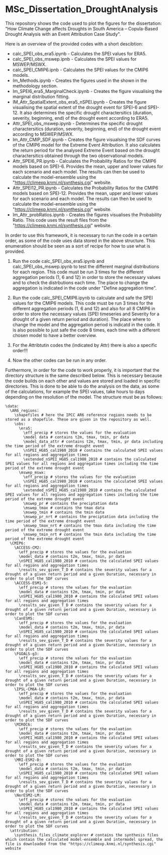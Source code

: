 # MSc_Dissertation_DroughtAnalysis
This repository shows the code used to plot the figures for the dissertation: "How Climate Change affects Droughts in South America – Copula-Based Drought Analysis with an Event Attribution Case Study".

Here is an overview of the provided codes with a short descibtion:
* calc_SPEI_obs_era5.ipynb - Calculates the SPEI values for ERA5.
* calc_SPEI_obs_mswep.ipnb - Calculates the SPEI values for MSWEP/MSWX.
* calc_SPEI_CMIP6.ipnb - Calculates the SPEI values for the CMIP6 models.
* Im_Methods.ipynb - Creates the figures used in the shown in the methodology section.
* Im_SPEI6_era5_MarginalCheck.ipynb - Creates the figure visualising the marginal distribution fitting.
* IM_Attr_SpatialExtent_obs_era5_nSPEI.ipynb - Creates the figure visualising the spatial extent of the drought event for SPEI-6 and SPEI-12. It also determines the specific drought charactersitics (duration, severity, beginning, end) of the drought event according to ERA5.
* Attr_SPEI_obs_mswep.ipynb - Determines the specific drought charactersitics (duration, severity, beginning, end) of the drought event according to MSWEP/MSWX.
* Im_Attr_CMIP_SDF.ipynb - Creates the figure visualsing the SDF curves of the CMIP6 model for the Extreme Event Attribution. It also calculates the return period for the analysed Extreme Event based on the drought charactersitics obtained through the two observational models.
* Attr_SPEI6_PR.ipynb - Calculates the Probability Ratios for the CMIP6 models based on SPEI-6. Provides the mean, upper and lower values for each scenario and each model. The results can then be used to calculate the model-ensemble using the "https://climexp.knmi.nl/synthesis.cgi" website.
* Attr_SPEI12_PR.ipynb  - Calculates the Probability Ratios for the CMIP6 models based on SPEI-12. Provides the mean, upper and lower values for each scenario and each model. The results can then be used to calculate the model-ensemble using the "https://climexp.knmi.nl/synthesis.cgi" website.
* Im_Attr_probRatios.ipynb - Creates the figures visualises the Probability Ratio. This code uses the result files from the "https://climexp.knmi.nl/synthesis.cgi" website.

In order to use this framework, it is necessary to run the code in a certain order, as some of the code uses data stored in the above structure. This enumeration should be seen as a sort of recipe for how to use what is provided.

1. Run the code calc_SPEI_obs_era5.ipynb and calc_SPEI_obs_mswep.ipynb to test the different marginal distributions for each region. This code must be run 3 times for the different aggregation periods (1, 6 and 12) in order to store the necessary values and to check the distrbutions each time. The place to change the aggregation is indicated in the code under "Define aggregation time".

2. Run the code calc_SPEI_CMIP6.ipynb to calculate and safe the SPEI values for the CMIP6 models. This code must be run 3 times for the different aggregation periods (1, 6 and 12) and also for all 8 CMIP6 in order to store the necessary values (SPEI timeseries and Severity for a drought of a given return period and duration). The place where to change the model and the aggregation period is indicatd in the code. It is also possible to just safe the code 8 times, each time with a different chosen model to have a better overview.

3. For the Attribtutin codes the (indicated by Attr) there is also a specific order!!!

4. Now the other codes can be run in any order.

Furthermore, in order for the code to work properly, it is important that the directory structure is the same described below. This is necessary because the code builds on each other and values are stored and loaded in specific directories. This is done to be able to do the analysis on the data, as some of the calculations, for example the SPEI values, take hours to days depending on the resolution of the model. The structure must be as follows:
```
\data:
  \AR6_regions:
    \shapefiles # here the IPCC AR6 reference regions needs to be stored as a shapefile. These are given in the repository as well.
    \obs:
      \era5:
        \eff_precip # stores the values for the evaluation
        \model data # contains t2m, tmax, tmin, pr data
        \model_data_attr # contains t2m, tmax, tmin, pr data including the time period of the extreme drought event
        \nSPEI_HG85_cal1980_2010 # contains the calculated SPEI values for all regions and aggregation times
        \extended_nSPEI_HG85_cal1980_2010 # contains the calculated SPEI values for all regions and aggregation times including the time period of the extreme drought event
      \mswep_mswx:
        \eff_precip # stores the values for the evaluation
        \nSPEI_HG85_cal1980_2010 # contains the calculated SPEI values for all regions and aggregation times
        \extended_nSPEI_HG85_cal1980_2010 # contains the calculated SPEI values for all regions and aggregation times including the time period of the extreme drought event
        \mswep_pr # contains the preciptation data
        \mswep_tmax # contains the tmax data
        \mswep_tmin # contains the tmin data
        \mswep_pr_nrt # contains the preciptation data including the time period of the extreme drought event
        \mswep_tmax_nrt # contains the tmax data including the time period of the extreme drought event
        \mswep_tmin_nrt # contains the tmin data including the time period of the extreme drought event
  \CMIP6:
    \ACCESS-CM2:
      \eff_precip # stores the values for the evaluation
      \model_data # contains t2m, tmax, tmin, pr data
      \nSPEI_HG85_cal1980_2010 # contains the calculated SPEI values for all regions and aggregation times
      \results_sev_given_T_D # contains the severity values for a drought of a given return period and a given Duration, necessary in order to plot the SDF curves
    \ACCESS-ESM1-5:
      \eff_precip # stores the values for the evaluation
      \model_data # contains t2m, tmax, tmin, pr data
      \nSPEI_HG85_cal1980_2010 # contains the calculated SPEI values for all regions and aggregation times
      \results_sev_given_T_D # contains the severity values for a drought of a given return period and a given Duration, necessary in order to plot the SDF curves
    \CanESM5:
      \eff_precip # stores the values for the evaluation
      \model_data # contains t2m, tmax, tmin, pr data
      \nSPEI_HG85_cal1980_2010 # contains the calculated SPEI values for all regions and aggregation times
      \results_sev_given_T_D # contains the severity values for a drought of a given return period and a given Duration, necessary in order to plot the SDF curves
    \FGOALS-g3:
      \eff_precip # stores the values for the evaluation
      \model_data # contains t2m, tmax, tmin, pr data
      \nSPEI_HG85_cal1980_2010 # contains the calculated SPEI values for all regions and aggregation times
      \results_sev_given_T_D # contains the severity values for a drought of a given return period and a given Duration, necessary in order to plot the SDF curves
    \IPSL-CM6A-LR:
      \eff_precip # stores the values for the evaluation
      \model_data # contains t2m, tmax, tmin, pr data
      \nSPEI_HG85_cal1980_2010 # contains the calculated SPEI values for all regions and aggregation times
      \results_sev_given_T_D # contains the severity values for a drought of a given return period and a given Duration, necessary in order to plot the SDF curves
    \MIROC6:
      \eff_precip # stores the values for the evaluation
      \model_data # contains t2m, tmax, tmin, pr data
      \nSPEI_HG85_cal1980_2010 # contains the calculated SPEI values for all regions and aggregation times
      \results_sev_given_T_D # contains the severity values for a drought of a given return period and a given Duration, necessary in order to plot the SDF curves
    \MRI-ESM2-0:
      \eff_precip # stores the values for the evaluation
      \model_data # contains t2m, tmax, tmin, pr data
      \nSPEI_HG85_cal1980_2010 # contains the calculated SPEI values for all regions and aggregation times
      \results_sev_given_T_D # contains the severity values for a drought of a given return period and a given Duration, necessary in order to plot the SDF curves
    \NorESM2-LM:
      \eff_precip # stores the values for the evaluation
      \model_data # contains t2m, tmax, tmin, pr data
      \nSPEI_HG85_cal1980_2010 # contains the calculated SPEI values for all regions and aggregation times
      \results_sev_given_T_D # contains the severity values for a drought of a given return period and a given Duration, necessary in order to plot the SDF curves
  \attribution:
    \synthesis_files_climate_explorer # contains the synthesis files which contain the calculated model-ensemble and intermodel spread, the file is downloaded from the "https://climexp.knmi.nl/synthesis.cgi" website

```

